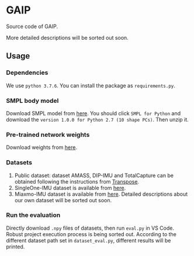 # GAIP

Source code of GAIP.

More detailed descriptions will be sorted out soon.

## Usage

### Dependencies

We use `python 3.7.6`. You can install the package as `requirements.py`.


### SMPL body model

Download SMPL model from [here](https://smpl.is.tue.mpg.de/). You should click `SMPL for Python` and download the `version 1.0.0 for Python 2.7 (10 shape PCs)`. Then unzip it.

### Pre-trained network weights

Download weights from [here](https://drive.google.com/drive/folders/1ufzKzhfHsYxi-6UeefW3ufu4lFrVcprC?usp=sharing).


### Datasets

1. Public dataset: dataset AMASS, DIP-IMU and TotalCapture can be obtained following the instructions from [Transpose](https://github.com/Xinyu-Yi/TransPose).
2. SingleOne-IMU dataset is available from [here](https://drive.google.com/drive/folders/1XYgswm7g_ijSmogk5Fbr3BoxFw8pG9B7?usp=sharing).
3. Miaxmo-IMU dataset is available from [here](https://drive.google.com/drive/folders/13_W1M7mGwCVUJWew0oWnKKUv2dcagZ1I?usp=sharing).
Detailed descriptions about our own dataset will be sorted out soon.

### Run the evaluation

Directly download `.npy` files of datasets, then run `eval.py` in VS Code. Robust project execution process is being sorted out.
According to the different dataset path set in `dataset_eval.py`, different results will be printed.
